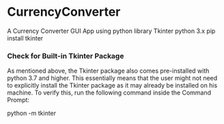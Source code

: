 # CurrencyConverter
A Currency Converter GUI App using python library Tkinter
python 3.x
pip install tkinter

<h3>Check for Built-in Tkinter Package</h3>
  
As mentioned above, the Tkinter package also comes pre-installed with python 3.7 and higher. 
This essentially means that the user might not need to explicitly install the Tkinter package as it may already be installed on his machine.
To verify this, run the following command inside the Command Prompt:

python -m tkinter
